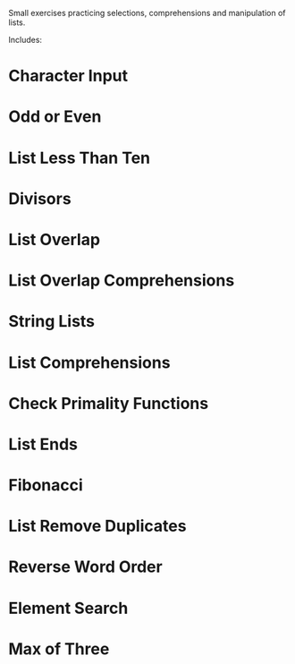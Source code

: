 Small exercises practicing selections, comprehensions and manipulation of lists.

Includes:
  # Character Input
  # Odd or Even
  # List Less Than Ten
  # Divisors
  # List Overlap
  # List Overlap Comprehensions
  # String Lists
  # List Comprehensions
  # Check Primality Functions
  # List Ends
  # Fibonacci
  # List Remove Duplicates
  # Reverse Word Order
  # Element Search
  # Max of Three
